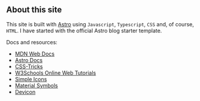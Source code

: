 ## About this site

This site is built with [Astro](https://astro.build/) using `Javascript`, `Typescript`, `CSS` and, of course, `HTML`. I have started with the official Astro blog starter template.

Docs and resources:

- [MDN Web Docs](https://developer.mozilla.org/en-US/)
- [Astro Docs](https://docs.astro.build/en/getting-started/)
- [CSS-Tricks](https://css-tricks.com/)
- [W3Schools Online Web Tutorials](https://www.w3schools.com/)
- [Simple Icons](https://simpleicons.org/)
- [Material Symbols](https://fonts.google.com/icons)
- [Devicon](https://devicon.dev/)

